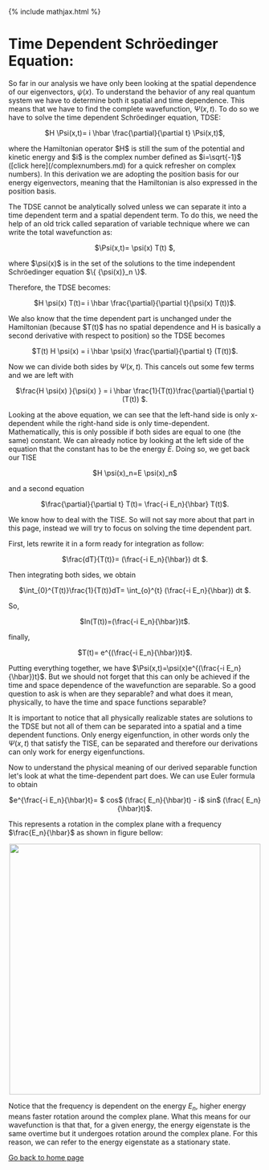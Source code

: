 {% include mathjax.html %}

# Time Dependent Schröedinger Equation:

So far in our analysis we have only been looking at the spatial dependence of our eigenvectors, $\psi(x)$. To understand the behavior of any real quantum system we have to determine both it spatial and time dependence. This means that we have to find the complete wavefunction, $\Psi(x,t)$. To do so we have to solve the time dependent Schröedinger equation, TDSE:
<p align="center"> $H \Psi(x,t)= i \hbar \frac{\partial}{\partial t} \Psi(x,t)$, </p>
where the Hamiltonian operator $H$ is still the sum of the potential and kinetic energy and $i$ is the complex number defined as $i=\sqrt{-1}$ ([click here](/complexnumbers.md) for a quick refresher on complex numbers). In this derivation we are adopting the position basis for our energy eigenvectors, meaning that the Hamiltonian is also expressed in the position basis.

The TDSE cannot be analytically solved unless we can separate it into a time dependent term and a spatial dependent term. To do this, we need the help of an old trick called separation of variable technique where we can write the total wavefunction as:

<p align="center">  $\Psi(x,t)= \psi(x) T(t) $, </p>
where $\psi(x)$ is in the set of the solutions to the time independent Schröedinger equation $\{ {\psi(x)}_n \}$.

Therefore, the TDSE becomes:

<p align="center">  $H \psi(x) T(t)= i \hbar \frac{\partial}{\partial t}(\psi(x) T(t))$. </p>
We also know that the time dependent part is unchanged under the Hamiltonian (because $T(t)$ has no spatial dependence and H is basically a second derivative with respect to position) so the TDSE becomes

<p align="center">  $T(t) H \psi(x) = i \hbar \psi(x) \frac{\partial}{\partial t} (T(t))$. </p>

Now we can divide both sides by $\Psi(x,t)$. This cancels out some few terms and we are left with

<p align="center">  $\frac{H \psi(x) }{\psi(x) } = i \hbar \frac{1}{T(t)}\frac{\partial}{\partial t} (T(t)) $. </p>

Looking at the above equation, we can see that the left-hand side is only x-dependent while the right-hand side is only time-dependent. Mathematically, this is only possible if both sides are equal to one (the same) constant. We can already notice by looking at the left side of the equation that the constant has to be the energy $E$. Doing so, we get back our TISE

<p align="center">  $H \psi(x)_n=E \psi(x)_n$ </p>
and a second equation
<p align="center">$\frac{\partial}{\partial t} T(t)= \frac{-i E_n}{\hbar} T(t)$. </p>

We know how to deal with the TISE. So will not say more about that part in this page, instead we will try to focus on solving the time dependent part. 

First, lets rewrite it in a form ready for integration as follow:

<p align="center">  $\frac{dT}{T(t)}= (\frac{-i E_n}{\hbar}) dt $. </p>

Then integrating both sides, we obtain

<p align="center">  $\int_{0}^{T(t)}\frac{1}{T(t)}dT= \int_{o}^{t} (\frac{-i E_n}{\hbar}) dt $. </p>

So,
<p align="center">   $ln(T(t))=(\frac{-i E_n}{\hbar})t$. </p>

finally, 

<p align="center">  $T(t)= e^{(\frac{-i E_n}{\hbar})t}$. </p>

Putting everything together, we have $\Psi(x,t)=\psi(x)e^{(\frac{-i E_n}{\hbar})t}$. But we should not forget that this can only be achieved if the time and space dependence of the wavefunction are separable. So a good question to ask is when are they separable? and what does it mean, physically, to have the time and space functions separable?

It is important to notice that all physically realizable states are solutions to the TDSE but not all of them can be separated into a spatial and a time dependent functions. Only energy eigenfunction, in other words only the $\Psi(x,t)$ that satisfy the TISE, can be separated and therefore our derivations can only work for energy eigenfunctions. 

Now to understand the physical meaning of our derived separable function let's look at what the time-dependent part does.
We can use Euler formula to  obtain 

<p align="center"> $e^{\frac{-i E_n}{\hbar}t}= $ cos$ (\frac{ E_n}{\hbar}t) - i$ sin$ (\frac{ E_n}{\hbar}t)$. </p>

This represents a rotation in the complex plane with a frequency $\frac{E_n}{\hbar}$ as shown in figure bellow:

<p align="center">
  <img src="https://user-images.githubusercontent.com/35305574/35788659-b433fafc-0a04-11e8-8652-6405e03fd2cb.jpg" width="500">
</p>

Notice that the frequency is dependent on the energy $E_n$, higher energy means faster rotation around the complex plane.
What this means for our wavefunction is that that, for a given energy, the energy eigenstate is the same overtime but it undergoes rotation around the complex plane. For this reason, we can refer to the energy eigenstate as a stationary state.

[Go back to home page](/README.md)
